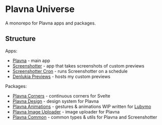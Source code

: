 # Plavna Universe

A monorepo for Plavna apps and packages.

## Structure

Apps:

- [Plavna](apps/plavna) - main app
- [Screenshotter](apps/screenshotter) - app that takes screenshots of custom previews
- [Screenshotter Cron](apps/screenshotter-cron) - runs Screenshotter on a schedule
- [Denlukia Previews](apps/denlukia-previews) - hosts my custom previews

Packages:

- [Plavna Corners](packages/corners) - continuous corners for Svelte
- [Plavna Design](packages/design) - design system for Plavna
- [Plavna Animations](packages/animations) - gestures & animations WIP written for [Lubymo](https://plvn.app/lubymo)
- [Plavna Image Uploader](packages/image-uploader) - image uploader for Plavna
- [Plavna Common](packages/common) - common types & utils for Plavna and Screenshotter
